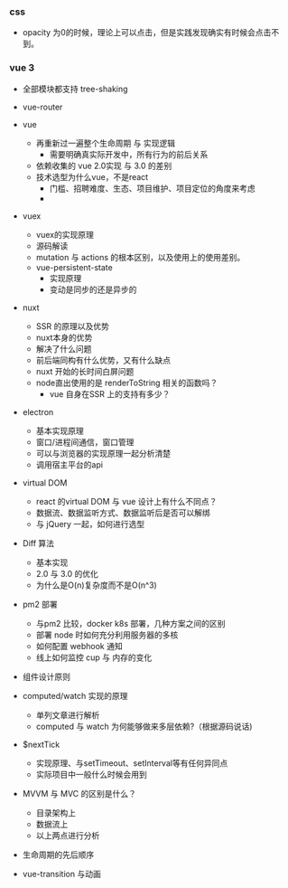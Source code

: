 ### css
* opacity 为0的时候，理论上可以点击，但是实践发现确实有时候会点击不到。

### vue 3
* 全部模块都支持 tree-shaking

* vue-router

* vue
  * 再重新过一遍整个生命周期 与 实现逻辑
     * 需要明确真实际开发中，所有行为的前后关系
  * 依赖收集的 vue 2.0实现 与 3.0 的差别
  * 技术选型为什么vue，不是react
     * 门槛、招聘难度、生态、项目维护、项目定位的角度来考虑
     * 
      


* vuex
   * vuex的实现原理
   * 源码解读
   * mutation 与 actions 的根本区别，以及使用上的使用差别。
   * vue-persistent-state
      * 实现原理
      * 变动是同步的还是异步的
      
* nuxt
  * SSR 的原理以及优势
  * nuxt本身的优势 
  * 解决了什么问题
  * 前后端同构有什么优势，又有什么缺点
  * nuxt 开始的长时间白屏问题
  * node直出使用的是 renderToString 相关的函数吗？
      * vue 自身在SSR 上的支持有多少？
  
* electron
  * 基本实现原理
  * 窗口/进程间通信，窗口管理
  * 可以与浏览器的实现原理一起分析清楚
  * 调用宿主平台的api
  
* virtual DOM
  * react 的virtual DOM 与 vue 设计上有什么不同点？
  * 数据流、数据监听方式、数据监听后是否可以解绑
  * 与 jQuery 一起，如何进行选型

* Diff 算法
   * 基本实现
   * 2.0 与 3.0 的优化
   * 为什么是O(n)复杂度而不是O(n^3)
   
* pm2 部署
  * 与pm2 比较，docker k8s 部署，几种方案之间的区别
  * 部署 node 时如何充分利用服务器的多核
  * 如何配置 webhook 通知
  * 线上如何监控 cup 与 内存的变化

* 组件设计原则

* computed/watch 实现的原理
   * 单列文章进行解析
   * computed 与 watch 为何能够做来多层依赖?（根据源码说话)

* $nextTick
  * 实现原理、与setTimeout、setInterval等有任何异同点
  * 实际项目中一般什么时候会用到
  
* MVVM 与 MVC 的区别是什么？
   * 目录架构上
   * 数据流上 
   * 以上两点进行分析
   
 * 生命周期的先后顺序

* vue-transition 与动画


